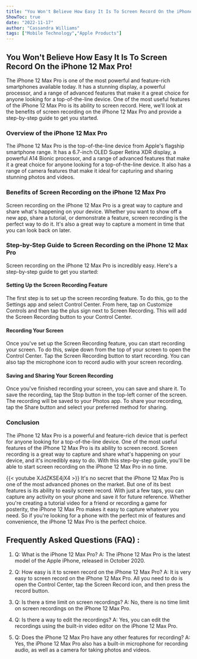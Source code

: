 ```yaml
---
title: "You Won't Believe How Easy It Is To Screen Record On the iPhone 12 Max Pro!"
ShowToc: true 
date: "2022-11-17"
author: "Cassandra Williams" 
tags: ["Mobile Technology","Apple Products"]
---
```

## You Won't Believe How Easy It Is To Screen Record On the iPhone 12 Max Pro!

The iPhone 12 Max Pro is one of the most powerful and feature-rich smartphones available today. It has a stunning display, a powerful processor, and a range of advanced features that make it a great choice for anyone looking for a top-of-the-line device. One of the most useful features of the iPhone 12 Max Pro is its ability to screen record. Here, we'll look at the benefits of screen recording on the iPhone 12 Max Pro and provide a step-by-step guide to get you started.

### Overview of the iPhone 12 Max Pro

The iPhone 12 Max Pro is the top-of-the-line device from Apple's flagship smartphone range. It has a 6.7-inch OLED Super Retina XDR display, a powerful A14 Bionic processor, and a range of advanced features that make it a great choice for anyone looking for a top-of-the-line device. It also has a range of camera features that make it ideal for capturing and sharing stunning photos and videos.

### Benefits of Screen Recording on the iPhone 12 Max Pro

Screen recording on the iPhone 12 Max Pro is a great way to capture and share what's happening on your device. Whether you want to show off a new app, share a tutorial, or demonstrate a feature, screen recording is the perfect way to do it. It's also a great way to capture a moment in time that you can look back on later.

### Step-by-Step Guide to Screen Recording on the iPhone 12 Max Pro

Screen recording on the iPhone 12 Max Pro is incredibly easy. Here's a step-by-step guide to get you started:

#### Setting Up the Screen Recording Feature

The first step is to set up the screen recording feature. To do this, go to the Settings app and select Control Center. From here, tap on Customize Controls and then tap the plus sign next to Screen Recording. This will add the Screen Recording button to your Control Center.

#### Recording Your Screen

Once you've set up the Screen Recording feature, you can start recording your screen. To do this, swipe down from the top of your screen to open the Control Center. Tap the Screen Recording button to start recording. You can also tap the microphone icon to record audio with your screen recording.

#### Saving and Sharing Your Screen Recording

Once you've finished recording your screen, you can save and share it. To save the recording, tap the Stop button in the top-left corner of the screen. The recording will be saved to your Photos app. To share your recording, tap the Share button and select your preferred method for sharing.

### Conclusion

The iPhone 12 Max Pro is a powerful and feature-rich device that is perfect for anyone looking for a top-of-the-line device. One of the most useful features of the iPhone 12 Max Pro is its ability to screen record. Screen recording is a great way to capture and share what's happening on your device, and it's incredibly easy to do. With this step-by-step guide, you'll be able to start screen recording on the iPhone 12 Max Pro in no time.

{{< youtube XJdZKSE4jX4 >}} 
It's no secret that the iPhone 12 Max Pro is one of the most advanced phones on the market. But one of its best features is its ability to easily screen record. With just a few taps, you can capture any activity on your phone and save it for future reference. Whether you're creating a tutorial video for a friend or recording a game for posterity, the iPhone 12 Max Pro makes it easy to capture whatever you need. So if you're looking for a phone with the perfect mix of features and convenience, the iPhone 12 Max Pro is the perfect choice.

## Frequently Asked Questions (FAQ) :
1. Q: What is the iPhone 12 Max Pro?
A: The iPhone 12 Max Pro is the latest model of the Apple iPhone, released in October 2020.

2. Q: How easy is it to screen record on the iPhone 12 Max Pro?
A: It is very easy to screen record on the iPhone 12 Max Pro. All you need to do is open the Control Center, tap the Screen Record icon, and then press the record button.

3. Q: Is there a time limit on screen recordings?
A: No, there is no time limit on screen recordings on the iPhone 12 Max Pro.

4. Q: Is there a way to edit the recordings?
A: Yes, you can edit the recordings using the built-in video editor on the iPhone 12 Max Pro.

5. Q: Does the iPhone 12 Max Pro have any other features for recording?
A: Yes, the iPhone 12 Max Pro also has a built-in microphone for recording audio, as well as a camera for taking photos and videos.


